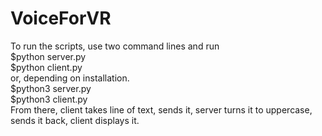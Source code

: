 # VoiceForVR  
To run the scripts, use two command lines and run  
$python server.py  
$python client.py  
or, depending on installation.  
$python3 server.py  
$python3 client.py  
From there, client takes line of text, sends it, server turns it to uppercase, sends it back, client displays it.  
